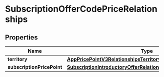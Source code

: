 

# SubscriptionOfferCodePriceRelationships


## Properties

| Name | Type | Description | Notes |
|------------ | ------------- | ------------- | -------------|
|**territory** | [**AppPricePointV3RelationshipsTerritory**](AppPricePointV3RelationshipsTerritory.md) |  |  [optional] |
|**subscriptionPricePoint** | [**SubscriptionIntroductoryOfferRelationshipsSubscriptionPricePoint**](SubscriptionIntroductoryOfferRelationshipsSubscriptionPricePoint.md) |  |  [optional] |



